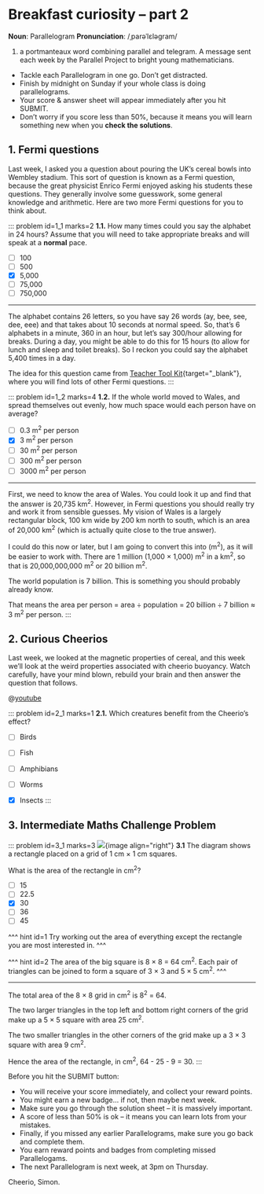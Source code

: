 # Breakfast curiosity – part 2

<div class="dictionary">

__Noun__: Parallelogram
__Pronunciation__: /ˌparəˈlɛləɡram/

1. a portmanteaux word combining parallel and telegram. A message sent each
week by the Parallel Project to bright young mathematicians.

</div>

*	Tackle each Parallelogram in one go. Don’t get distracted.
*	Finish by midnight on Sunday if your whole class is doing parallelograms.
*	Your score & answer sheet will appear immediately after you hit SUBMIT.
*	Don’t worry if you score less than 50%, because it means you will learn something new when you __check the solutions__.


## 1. Fermi questions

Last week, I asked you a question about pouring the UK’s cereal bowls into Wembley stadium. This sort of question is known as a Fermi question, because the great physicist Enrico Fermi enjoyed asking his students these questions. They generally involve some guesswork, some general knowledge and arithmetic. Here are two more Fermi questions for you to think about.

::: problem id=1_1 marks=2
__1.1.__ How many times could you say the alphabet in 24 hours? Assume that you will need to take appropriate breaks and will speak at a __normal__ pace.

* [ ] 100
* [ ] 500
* [x] 5,000
* [ ] 75,000
* [ ] 750,000

---

The alphabet contains 26 letters, so you have say 26 words (ay, bee, see, dee, eee) and that takes about 10 seconds at normal speed. So, that’s 6 alphabets in a minute, 360 in an hour, but let’s say 300/hour allowing for breaks. During a day, you might be able to do this for 15 hours (to allow for lunch and sleep and toilet breaks). So I reckon you could say the alphabet 5,400 times in a day.

The idea for this question came from [Teacher Tool Kit](https://www.teachertoolkit.co.uk/2017/04/28/fermi-questions/){target="_blank"}, where you will find lots of other Fermi questions.
:::

::: problem id=1_2 marks=4
__1.2.__ If the whole world moved to Wales, and spread themselves out evenly, how much space would each person have on average?

* [ ] 0.3 m<sup>2</sup> per person
* [x] 3 m<sup>2</sup> per person
* [ ] 30 m<sup>2</sup> per person
* [ ] 300 m<sup>2</sup> per person
* [ ] 3000 m<sup>2</sup> per person

---

First, we need to know the area of Wales. You could look it up and find that the answer is 20,735 km<sup>2</sup>. However, in Fermi questions you should really try and work it from sensible guesses. My vision of Wales is a largely rectangular block, 100 km wide by 200 km north to south, which is an area of 20,000 km<sup>2</sup> (which is actually quite close to the true answer).

I could do this now or later, but I am going to convert this into (m<sup>2</sup>), as it will be easier to work with. There are 1 million (1,000 × 1,000) m<sup>2</sup> in a km<sup>2</sup>, so that is 20,000,000,000 m<sup>2</sup> or 20 billion m<sup>2</sup>.  

The world population is 7 billion. This is something you should probably already know.  

That means the area per person = area ÷ population =  20 billion ÷ 7 billion ≈ 3 m<sup>2</sup> per person.
:::


## 2. Curious Cheerios

Last week, we looked at the magnetic properties of cereal, and this week we’ll look at the weird properties associated with cheerio buoyancy. Watch carefully, have your mind blown, rebuild your brain and then answer the question that follows.

@[youtube](mbKAwk-OG_w?rel=0)

::: problem id=2_1 marks=1
__2.1.__ Which creatures benefit from the Cheerio’s effect?

* [ ] Birds
* [ ] Fish
* [ ] Amphibians
* [ ] Worms
* [x] Insects
:::


## 3.	Intermediate Maths Challenge Problem
<!--- (2011) Q5 --->

::: problem id=3_1 marks=3
![](/resources/9-05-breakfast-curiosity-part2/5-ukmt-question.jpg){image align="right"}
__3.1__ The diagram shows a rectangle placed on a grid of 1 cm × 1 cm squares.

What is the area of the rectangle in cm<sup>2</sup>?

* [ ] 15
* [ ] 22.5
* [x] 30
* [ ] 36
* [ ] 45

^^^ hint id=1
Try working out the area of everything except the rectangle you are most interested in.
^^^

^^^ hint id=2
The area of the big square is 8 × 8 = 64 cm<sup>2</sup>. Each pair of triangles can be joined to form a square of 3 × 3 and 5 × 5 cm<sup>2</sup>.
^^^

---

The total area of the 8 × 8 grid in cm<sup>2</sup> is 8<sup>2</sup> = 64.

The two larger triangles in the top left and bottom right corners of the grid make up a 5 × 5 square with area 25 cm<sup>2</sup>.

The two smaller triangles in the other corners of the grid make up a 3 × 3 square with area 9 cm<sup>2</sup>.

Hence the area of the rectangle, in cm<sup>2</sup>, 64 - 25 - 9 = 30.
:::


Before you hit the SUBMIT button:

*	You will receive your score immediately, and collect your reward points.
*	You might earn a new badge... if not, then maybe next week.
*	Make sure you go through the solution sheet – it is massively important.
*	A score of less than 50% is ok – it means you can learn lots from your mistakes.
*	Finally, if you missed any earlier Parallelograms, make sure you go back and complete them.
*	You earn reward points and badges from completing missed Parallelogams.
*	The next Parallelogram is next week, at 3pm on Thursday.

Cheerio,
Simon.

